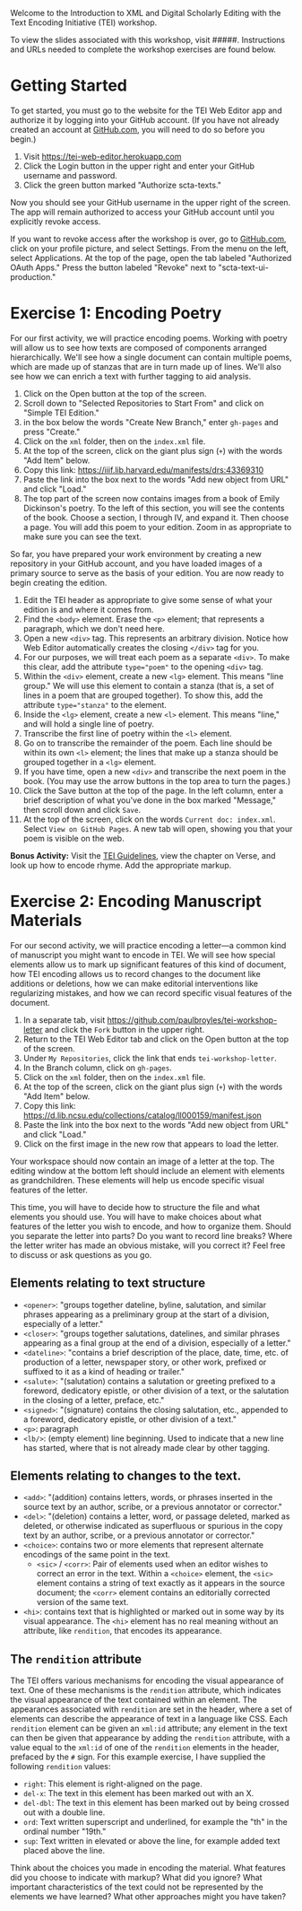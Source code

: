 Welcome to the Introduction to XML and Digital Scholarly Editing with the Text Encoding Initiative (TEI) workshop.

To view the slides associated with this workshop, visit #####. Instructions and URLs needed to complete the workshop exercises are found below.

# Getting Started

To get started, you must go to the website for the TEI Web Editor app and authorize it by logging into your GitHub account. (If you have not already created an account at [GitHub.com](https://github.com), you will need to do so before you begin.)

1. Visit https://tei-web-editor.herokuapp.com
2. Click the Login button in the upper right and enter your GitHub username and password.
3. Click the green button marked "Authorize scta-texts."

Now you should see your GitHub username in the upper right of the screen. The app will remain authorized to access your GitHub account until you explicitly revoke access.

If you want to revoke access after the workshop is over, go to [GitHub.com](https://github.com), click on your profile picture, and select Settings. From the menu on the left, select Applications. At the top of the page, open the tab labeled "Authorized OAuth Apps." Press the button labeled "Revoke" next to "scta-text-ui-production."

# Exercise 1: Encoding Poetry

For our first activity, we will practice encoding poems. Working with poetry will allow us to see how texts are composed of components arranged hierarchically. We'll see how a single document can contain multiple poems, which are made up of stanzas that are in turn made up of lines. We'll also see how we can enrich a text with further tagging to aid analysis.

1. Click on the Open button at the top of the screen.
2. Scroll down to "Selected Repositories to Start From" and click on "Simple TEI Edition."
3. in the box below the words "Create New Branch," enter `gh-pages` and press "Create."
4. Click on the `xml` folder, then on the `index.xml` file.
6. At the top of the screen, click on the giant plus sign (`+`) with the words "Add Item" below.
7. Copy this link: https://iiif.lib.harvard.edu/manifests/drs:43369310
8. Paste the link into the box next to the words "Add new object from URL" and click "Load."
9. The top part of the screen now contains images from a book of Emily Dickinson's poetry. To the left of this section, you will see the contents of the book. Choose a section, I through IV, and expand it. Then choose a page. You will add this poem to your edition. Zoom in as appropriate to make sure you can see the text.

So far, you have prepared your work environment by creating a new repository in your GitHub account, and you have loaded images of a primary source to serve as the basis of your edition. You are now ready to begin creating the edition.

1. Edit the TEI header as appropriate to give some sense of what your edition is and where it comes from.
2. Find the `<body>` element. Erase the `<p>` element; that represents a paragraph, which we don't need here.
3. Open a new `<div>` tag. This represents an arbitrary division. Notice how Web Editor automatically creates the closing `</div>` tag for you.
4. For our purposes, we will treat each poem as a separate `<div>`. To make this clear, add the attribute `type="poem"` to the opening `<div>` tag.
5. Within the `<div>` element, create a new `<lg>` element. This means "line group." We will use this element to contain a stanza (that is, a set of lines in a poem that are grouped together). To show this, add the attribute `type="stanza"` to the element.
6. Inside the `<lg>` element, create a new `<l>` element. This means "line," and will hold a single line of poetry.
7. Transcribe the first line of poetry within the `<l>` element.
8. Go on to transcribe the remainder of the poem. Each line should be within its own `<l>` element; the lines that make up a stanza should be grouped together in a `<lg>` element.
9. If you have time, open a new `<div>` and transcribe the next poem in the book. (You may use the arrow buttons in the top area to turn the pages.)
10. Click the Save button at the top of the page. In the left column, enter a brief description of what you've done in the box marked "Message," then scroll down and click `Save`.
11. At the top of the screen, click on the words `Current doc: index.xml`. Select `View on GitHub Pages`. A new tab will open, showing you that your poem is visible on the web.

**Bonus Activity:** Visit the [TEI Guidelines](http://www.tei-c.org/release/doc/tei-p5-doc/en/html/), view the chapter on Verse, and look up how to encode rhyme. Add the appropriate markup.

# Exercise 2: Encoding Manuscript Materials

For our second activity, we will practice encoding a letter—a common kind of manuscript you might want to encode in TEI. We will see how special elements allow us to mark up significant features of this kind of document, how TEI encoding allows us to record changes to the document like additions or deletions, how we can make editorial interventions like regularizing mistakes, and how we can record specific visual features of the document.

1. In a separate tab, visit https://github.com/paulbroyles/tei-workshop-letter and click the `Fork` button in the upper right.
2. Return to the TEI Web Editor tab and click on the Open button at the top of the screen.
3. Under `My Repositories`, click the link that ends  `tei-workshop-letter`.
4. In the Branch column, click on `gh-pages`.
5. Click on the `xml` folder, then on the `index.xml` file.
6. At the top of the screen, click on the giant plus sign (`+`) with the words "Add Item" below.
7. Copy this link: https://d.lib.ncsu.edu/collections/catalog/ll000159/manifest.json
8. Paste the link into the box next to the words "Add new object from URL" and click "Load."
9. Click on the first image in the new row that appears to load the letter.

Your workspace should now contain an image of a letter at the top. The editing window at the bottom left should include an <encodingDesc> element with <rendition> elements as grandchildren. These elements will help us encode specific visual features of the letter.

This time, you will have to decide how to structure the file and what elements you should use. You will have to make choices about what features of the letter you wish to encode, and how to organize them. Should you separate the letter into parts? Do you want to record line breaks? Where the letter writer has made an obvious mistake, will you correct it? Feel free to discuss or ask questions as you go.

## Elements relating to text structure
* `<opener>`: "groups together dateline, byline, salutation, and similar phrases appearing as a preliminary group at the start of a division, especially of a letter."
* `<closer>`: "groups together salutations, datelines, and similar phrases appearing as a final group at the end of a division, especially of a letter."
* `<dateline>`: "contains a brief description of the place, date, time, etc. of production of a letter, newspaper story, or other work, prefixed or suffixed to it as a kind of heading or trailer."
* `<salute>`: "(salutation) contains a salutation or greeting prefixed to a foreword, dedicatory epistle, or other division of a text, or the salutation in the closing of a letter, preface, etc."
* `<signed>`: "(signature) contains the closing salutation, etc., appended to a foreword, dedicatory epistle, or other division of a text."
* `<p>`: paragraph
* `<lb/>`: (empty element) line beginning. Used to indicate that a new line has started, where that is not already made clear by other tagging.

## Elements relating to changes to the text.
* `<add>`: "(addition) contains letters, words, or phrases inserted in the source text by an author, scribe, or a previous annotator or corrector."
* `<del>`: "(deletion) contains a letter, word, or passage deleted, marked as deleted, or otherwise indicated as superfluous or spurious in the copy text by an author, scribe, or a previous annotator or corrector."
* `<choice>`: contains two or more elements that represent alternate encodings of the same point in the text.
  * `<sic>` / `<corr>`: Pair of elements used when an editor wishes to correct an error in the text. Within a `<choice>` element, the `<sic>` element contains a string of text exactly as it appears in the source document; the `<corr>` element contains an editorially corrected version of the same text.
* `<hi>`: contains text that is highlighted or marked out in some way by its visual appearance. The `<hi>` element has no real meaning without an attribute, like `rendition`, that encodes its appearance.

## The `rendition` attribute

The TEI offers various mechanisms for encoding the visual appearance of text. One of these mechanisms is the `rendition` attribute, which indicates the visual appearance of the text contained within an element. The appearances associated with `rendition` are set in the header, where a set of elements can describe the appearance of text in a language like CSS. Each `rendition` element can be given an `xml:id` attribute; any element in the text can then be given that appearance by adding the `rendition` attribute, with a value equal to the `xml:id` of one of the `rendition` elements in the header, prefaced by the `#` sign. For this example exercise, I have supplied the following `rendition` values:
* `right`: This element is right-aligned on the page.
* `del-x`: The text in this element has been marked out with an X.
* `del-dbl`: The text in this element has been marked out by being crossed out with a double line.
* `ord`: Text written superscript and underlined, for example the "th" in the ordinal number "19th."
* `sup`: Text written in elevated or above the line, for example added text placed above the line.

Think about the choices you made in encoding the material. What features did you choose to indicate with markup? What did you ignore? What important characteristics of the text could not be represented by the elements we have learned? What other approaches might you have taken?

